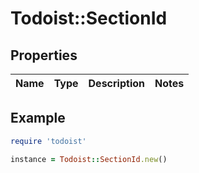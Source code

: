# Todoist::SectionId

## Properties

| Name | Type | Description | Notes |
| ---- | ---- | ----------- | ----- |

## Example

```ruby
require 'todoist'

instance = Todoist::SectionId.new()
```

